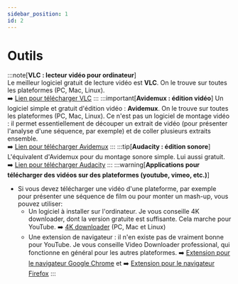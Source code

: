```yaml
---
sidebar_position: 1
id: 2
---
```

# Outils

:::note[**VLC : lecteur vidéo pour ordinateur**]  
Le meilleur logiciel gratuit de lecture vidéo est **VLC**. On le trouve sur toutes les plateformes (PC, Mac, Linux).  
➡️ [Lien pour télécharger VLC](https://www.videolan.org/vlc/index.fr.html)
:::
:::important[**Avidemux : édition vidéo**]
Un logiciel simple et gratuit d'édition vidéo : **Avidemux**. On le trouve sur toutes les plateformes (PC, Mac, Linux). Ce n'est pas un logiciel de montage vidéo : il permet essentiellement de découper un extrait de vidéo (pour présenter l'analyse d'une séquence, par exemple) et de coller plusieurs extraits ensemble.  
➡️ [Lien pour télécharger Avidemux](http://avidemux.sourceforge.net/)
:::
:::tip[**Audacity : édition sonore**]
L'équivalent d'Avidemux pour du montage sonore simple. Lui aussi gratuit.  
➡️ [Lien pour télécharger Audacity](https://www.audacityteam.org/)
:::
:::warning[**Applications pour télécharger des vidéos sur des plateformes (youtube, vimeo, etc.)**]
- Si vous devez télécharger une vidéo d'une plateforme, par exemple pour présenter une séquence de film ou pour monter un mash-up, vous pouvez utiliser:
  - Un logiciel à installer sur l'ordinateur. Je vous conseille 4K downloader, dont la version gratuite est suffisante. Cela marche pour YouTube. ➡️ [4K downloader](https://www.4kdownload.com/fr/downloads) (PC, Mac et Linux)
  - Une extension de navigateur : il n'en existe pas de vraiment bonne pour YouTube. Je vous conseille Video Downloader professional, qui fonctionne en général pour les autres plateformes. ➡️ [Extension pour le navigateur Google Chrome](https://chrome.google.com/webstore/detail/video-downloader-professi/elicpjhcidhpjomhibiffojpinpmmpil?hl=fr) et ➡️ [Extension pour le navigateur Firefox](https://addons.mozilla.org/fr/firefox/addon/video-downloader-profession/)
:::